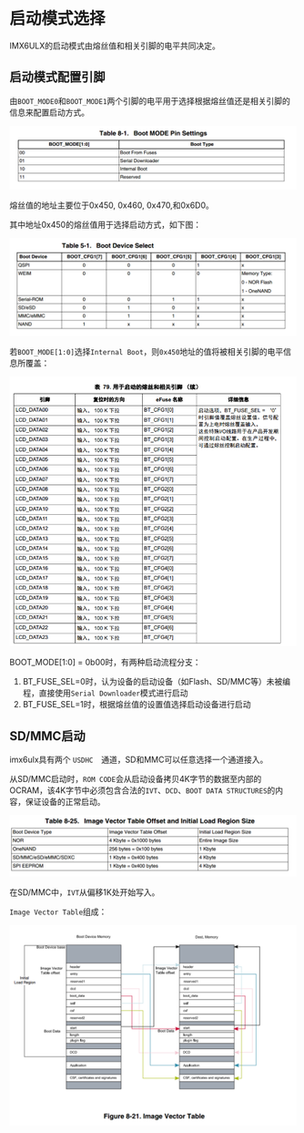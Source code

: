 # 启动模式选择



IMX6ULX的启动模式由熔丝值和相关引脚的电平共同决定。



## 启动模式配置引脚

由`BOOT_MODE0`和`BOOT_MODE1`两个引脚的电平用于选择根据熔丝值还是相关引脚的信息来配置启动方式。

![boot_config](picture\boot_config.png)

熔丝值的地址主要位于0x450, 0x460, 0x470,和0x6D0。

其中地址0x450的熔丝值用于选择启动方式，如下图：

![boot_mode](picture\boot_mode.png)

若`BOOT_MODE[1:0]`选择`Internal Boot`，则`0x450`地址的值将被相关引脚的电平信息所覆盖：

![boot_pin](picture\boot_pin.png)

BOOT_MODE[1:0] = 0b00时，有两种启动流程分支：

1. BT_FUSE_SEL=0时，认为设备的启动设备（如Flash、SD/MMC等）未被编程，直接使用`Serial Downloader`模式进行启动
2. BT_FUSE_SEL=1时，根据熔丝值的设置值选择启动设备进行启动



## SD/MMC启动

imx6ulx具有两个 `USDHC  `通道，SD和MMC可以任意选择一个通道接入。

从SD/MMC启动时，`ROM CODE`会从启动设备拷贝4K字节的数据至内部的OCRAM，该4K字节中必须包含合法的`IVT`、`DCD`、`BOOT DATA STRUCTURES`的内容，保证设备的正常启动。

![IVT_offset](picture\IVTOffset.png)

在SD/MMC中，`IVT`从偏移1K处开始写入。

`Image Vector Table`组成：

![IVT](picture\IVT.png)